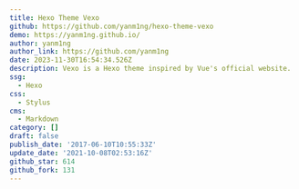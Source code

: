 ```yaml
---
title: Hexo Theme Vexo
github: https://github.com/yanm1ng/hexo-theme-vexo
demo: https://yanm1ng.github.io/
author: yanm1ng
author_link: https://github.com/yanm1ng
date: 2023-11-30T16:54:34.526Z
description: Vexo is a Hexo theme inspired by Vue's official website.
ssg:
  - Hexo
css:
  - Stylus
cms:
  - Markdown
category: []
draft: false
publish_date: '2017-06-10T10:55:33Z'
update_date: '2021-10-08T02:53:16Z'
github_star: 614
github_fork: 131
---
```

